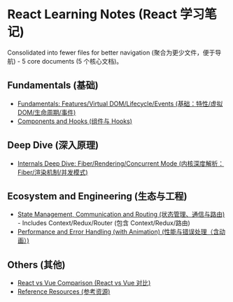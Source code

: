 # React Learning Notes (React 学习笔记)

Consolidated into fewer files for better navigation (聚合为更少文件，便于导航) - 5 core documents (5 个核心文档)。

## Fundamentals (基础)

- [Fundamentals: Features/Virtual DOM/Lifecycle/Events (基础：特性/虚拟 DOM/生命周期/事件)](./basics.md)
- [Components and Hooks (组件与 Hooks)](./components-and-hooks.md)

## Deep Dive (深入原理)

- [Internals Deep Dive: Fiber/Rendering/Concurrent Mode (内核深度解析：Fiber/渲染机制/并发模式)](./internals-deep-dive.md)

## Ecosystem and Engineering (生态与工程)

- [State Management, Communication and Routing (状态管理、通信与路由)](./state-and-communication.md) - Includes Context/Redux/Router (包含 Context/Redux/路由)
- [Performance and Error Handling (with Animation) (性能与错误处理（含动画）)](./performance-and-error-handling.md)

## Others (其他)

- [React vs Vue Comparison (React vs Vue 对比)](../comparisons-renamed.md)
- [Reference Resources (参考资源)](./resource.md)
